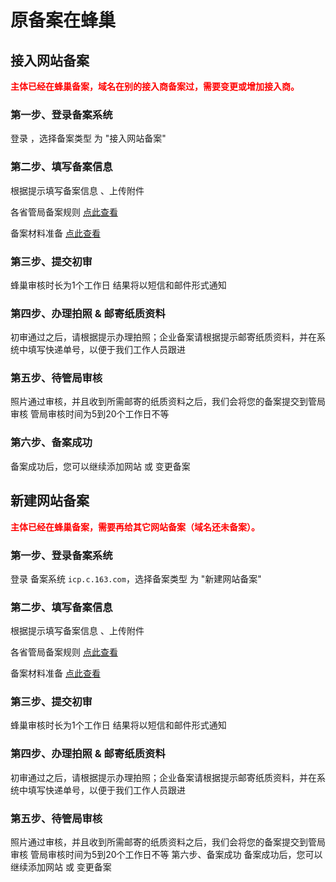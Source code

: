 
# 原备案在蜂巢

## 接入网站备案

<font color=red>**主体已经在蜂巢备案，域名在别的接入商备案过，需要变更或增加接入商。**</font> 

### 第一步、登录备案系统
登录 ，选择备案类型 为 "接入网站备案"

### 第二步、填写备案信息
根据提示填写备案信息 、上传附件

各省管局备案规则 [点此查看](../各省管局规则)

备案材料准备 [点此查看](../备案基础知识/备案材料准备.md)
### 第三步、提交初审
蜂巢审核时长为1个工作日
结果将以短信和邮件形式通知
### 第四步、办理拍照 & 邮寄纸质资料
初审通过之后，请根据提示办理拍照；企业备案请根据提示邮寄纸质资料，并在系统中填写快递单号，以便于我们工作人员跟进
### 第五步、待管局审核
照片通过审核，并且收到所需邮寄的纸质资料之后，我们会将您的备案提交到管局审核
管局审核时间为5到20个工作日不等
### 第六步、备案成功
备案成功后，您可以继续添加网站 或 变更备案
## 新建网站备案

<font color=red>**主体已经在蜂巢备案，需要再给其它网站备案（域名还未备案）。**</font>

### 第一步、登录备案系统
登录 备案系统 `icp.c.163.com`，选择备案类型 为 "新建网站备案"

### 第二步、填写备案信息
根据提示填写备案信息 、上传附件

各省管局备案规则 [点此查看](../各省管局规则)

备案材料准备 [点此查看](../备案基础知识/备案材料准备.md)
### 第三步、提交初审
蜂巢审核时长为1个工作日
结果将以短信和邮件形式通知
### 第四步、办理拍照 & 邮寄纸质资料
初审通过之后，请根据提示办理拍照；企业备案请根据提示邮寄纸质资料，并在系统中填写快递单号，以便于我们工作人员跟进
### 第五步、待管局审核
照片通过审核，并且收到所需邮寄的纸质资料之后，我们会将您的备案提交到管局审核
管局审核时间为5到20个工作日不等
第六步、备案成功
备案成功后，您可以继续添加网站 或 变更备案


  [1]: aa
  [2]: aaa